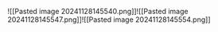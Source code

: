 ![[Pasted image 20241128145540.png]]![[Pasted image 20241128145547.png]]![[Pasted image 20241128145554.png]]